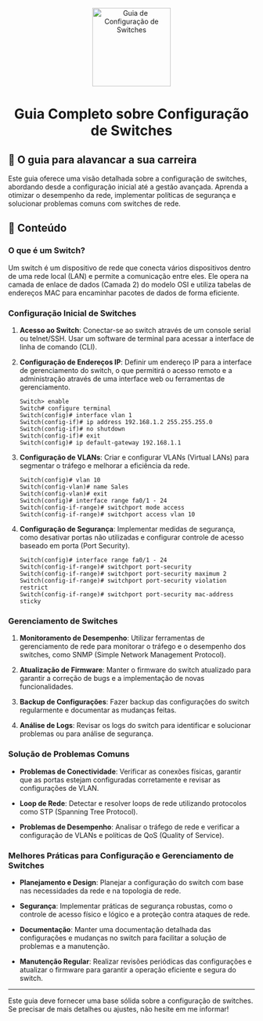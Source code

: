 <p align="center">
  <a href="https://www.example.com/images/switch.png">
    <img src="./images/guia.png" alt="Guia de Configuração de Switches" width="160" height="160">
  </a>
  <h1 align="center">Guia Completo sobre Configuração de Switches</h1>
</p>

## :dart: O guia para alavancar a sua carreira

Este guia oferece uma visão detalhada sobre a configuração de switches, abordando desde a configuração inicial até a gestão avançada. Aprenda a otimizar o desempenho da rede, implementar políticas de segurança e solucionar problemas comuns com switches de rede.

## :dart: Conteúdo

### O que é um Switch?

Um switch é um dispositivo de rede que conecta vários dispositivos dentro de uma rede local (LAN) e permite a comunicação entre eles. Ele opera na camada de enlace de dados (Camada 2) do modelo OSI e utiliza tabelas de endereços MAC para encaminhar pacotes de dados de forma eficiente.

### Configuração Inicial de Switches

1. **Acesso ao Switch**: Conectar-se ao switch através de um console serial ou telnet/SSH. Usar um software de terminal para acessar a interface de linha de comando (CLI).

2. **Configuração de Endereços IP**: Definir um endereço IP para a interface de gerenciamento do switch, o que permitirá o acesso remoto e a administração através de uma interface web ou ferramentas de gerenciamento.

    ```shell
    Switch> enable
    Switch# configure terminal
    Switch(config)# interface vlan 1
    Switch(config-if)# ip address 192.168.1.2 255.255.255.0
    Switch(config-if)# no shutdown
    Switch(config-if)# exit
    Switch(config)# ip default-gateway 192.168.1.1
    ```

3. **Configuração de VLANs**: Criar e configurar VLANs (Virtual LANs) para segmentar o tráfego e melhorar a eficiência da rede.

    ```shell
    Switch(config)# vlan 10
    Switch(config-vlan)# name Sales
    Switch(config-vlan)# exit
    Switch(config)# interface range fa0/1 - 24
    Switch(config-if-range)# switchport mode access
    Switch(config-if-range)# switchport access vlan 10
    ```

4. **Configuração de Segurança**: Implementar medidas de segurança, como desativar portas não utilizadas e configurar controle de acesso baseado em porta (Port Security).

    ```shell
    Switch(config)# interface range fa0/1 - 24
    Switch(config-if-range)# switchport port-security
    Switch(config-if-range)# switchport port-security maximum 2
    Switch(config-if-range)# switchport port-security violation restrict
    Switch(config-if-range)# switchport port-security mac-address sticky
    ```

### Gerenciamento de Switches

1. **Monitoramento de Desempenho**: Utilizar ferramentas de gerenciamento de rede para monitorar o tráfego e o desempenho dos switches, como SNMP (Simple Network Management Protocol).

2. **Atualização de Firmware**: Manter o firmware do switch atualizado para garantir a correção de bugs e a implementação de novas funcionalidades.

3. **Backup de Configurações**: Fazer backup das configurações do switch regularmente e documentar as mudanças feitas.

4. **Análise de Logs**: Revisar os logs do switch para identificar e solucionar problemas ou para análise de segurança.

### Solução de Problemas Comuns

- **Problemas de Conectividade**: Verificar as conexões físicas, garantir que as portas estejam configuradas corretamente e revisar as configurações de VLAN.

- **Loop de Rede**: Detectar e resolver loops de rede utilizando protocolos como STP (Spanning Tree Protocol).

- **Problemas de Desempenho**: Analisar o tráfego de rede e verificar a configuração de VLANs e políticas de QoS (Quality of Service).

### Melhores Práticas para Configuração e Gerenciamento de Switches

- **Planejamento e Design**: Planejar a configuração do switch com base nas necessidades da rede e na topologia de rede.

- **Segurança**: Implementar práticas de segurança robustas, como o controle de acesso físico e lógico e a proteção contra ataques de rede.

- **Documentação**: Manter uma documentação detalhada das configurações e mudanças no switch para facilitar a solução de problemas e a manutenção.

- **Manutenção Regular**: Realizar revisões periódicas das configurações e atualizar o firmware para garantir a operação eficiente e segura do switch.

---

Este guia deve fornecer uma base sólida sobre a configuração de switches. Se precisar de mais detalhes ou ajustes, não hesite em me informar!
